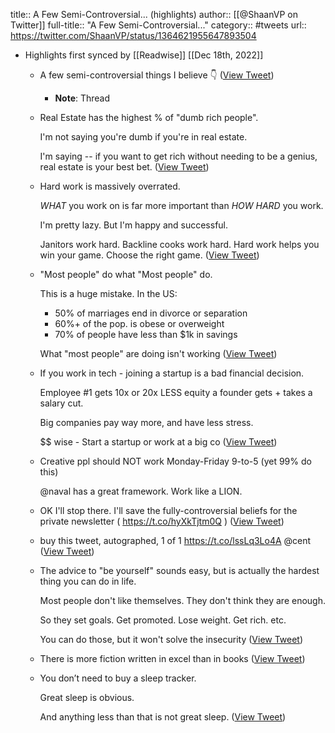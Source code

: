 title:: A Few Semi-Controversial... (highlights)
author:: [[@ShaanVP on Twitter]]
full-title:: "A Few Semi-Controversial..."
category:: #tweets
url:: https://twitter.com/ShaanVP/status/1364621955647893504

- Highlights first synced by [[Readwise]] [[Dec 18th, 2022]]
	- A few semi-controversial things I believe 👇 ([View Tweet](https://twitter.com/ShaanVP/status/1364621955647893504))
		- **Note**: Thread
	- Real Estate has the highest % of "dumb rich people". 
	  
	  I'm not saying you're dumb if you're in real estate.
	  
	  I'm saying -- if you want to get rich without needing to be a genius, real estate is your best bet. ([View Tweet](https://twitter.com/ShaanVP/status/1364621962983710722))
	- Hard work is massively overrated. 
	  
	  *WHAT* you work on is far more important than *HOW HARD* you work. 
	  
	  I'm pretty lazy. But I'm happy and successful. 
	  
	  Janitors work hard. Backline cooks work hard. Hard work helps you win your game. Choose the right game. ([View Tweet](https://twitter.com/ShaanVP/status/1364621969736536068))
	- "Most people" do what "Most people" do. 
	  
	  This is a huge mistake.  In the US: 
	  * 50% of marriages end in divorce or separation
	  * 60%+ of the pop. is obese or overweight
	  * 70% of people have less than $1k in savings
	  
	  What "most people" are doing isn't working ([View Tweet](https://twitter.com/ShaanVP/status/1364621971582046215))
	- If you work in tech - joining a startup is a bad financial decision. 
	  
	  Employee #1  gets 10x or 20x LESS equity  a founder gets + takes a salary cut. 
	  
	  Big companies pay way more, and have less stress. 
	  
	  $$ wise - Start a startup or work at a big co ([View Tweet](https://twitter.com/ShaanVP/status/1364621974618705925))
	- Creative ppl should NOT work Monday-Friday 9-to-5 (yet 99% do this) 
	  
	  @naval has a great framework. Work like a LION.
	- OK I'll stop there. I'll save the  fully-controversial beliefs for the private newsletter ( https://t.co/hyXkTjtm0Q ) ([View Tweet](https://twitter.com/ShaanVP/status/1364621990385090561))
	- buy this tweet, autographed, 1 of 1 https://t.co/lssLq3Lo4A @cent ([View Tweet](https://twitter.com/ShaanVP/status/1368060896015052800))
	- The advice to "be yourself" sounds easy, but is actually the hardest thing you can do in life. 
	  
	  Most people don't like themselves. They don't think they are enough.
	  
	  So they set goals. Get promoted. Lose weight. Get rich. etc.
	  
	  You can do those, but it won't solve the insecurity ([View Tweet](https://twitter.com/ShaanVP/status/1471005659449618432))
	- There is more fiction written in excel than in books ([View Tweet](https://twitter.com/ShaanVP/status/1491489676749721601))
	- You don’t need to buy a sleep tracker. 
	  
	  Great sleep is obvious. 
	  
	  And anything less than that is not great sleep. ([View Tweet](https://twitter.com/ShaanVP/status/1491489678251360257))